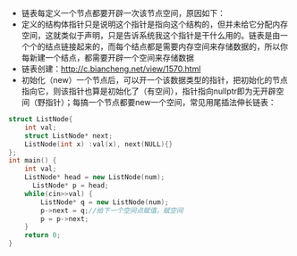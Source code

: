 * 链表每定义一个节点都要开辟一次该节点空间，原因如下：
* 定义的结构体指针只是说明这个指针是指向这个结构的，但并未给它分配内存空间，这就类似于声明，只是告诉系统我这个指针是干什么用的。链表是由一个个的结点链接起来的，而每个结点都是需要内存空间来存储数据的，所以你每新建一个结点，都需要开辟一个空间来存储数据
* 链表创建：http://c.biancheng.net/view/1570.html
* 初始化（new）一个节点后，可以开一个该数据类型的指针，把初始化的节点指向它，则该指针也算是初始化了（有空间），指针指向nullptr即为无开辟空间（野指针）；每搞一个节点都要new一个空间，常见用尾插法伸长链表：
```c++
struct ListNode{
	int val;
	struct ListNode* next;
	ListNode(int x) :val(x), next(NULL){}
};
int main() {
    int val;
    ListNode* head = new ListNode(num);
	  ListNode* p = head;
    while(cin>>val) {
        ListNode* q = new ListNode(num);
        p->next = q;//给下一个空间点赋值，赋空间
        p = p->next;
    }
    return 0;
}
```
